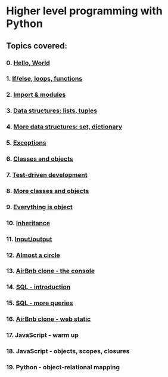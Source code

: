 # Higher level programming with Python

## Topics covered:
### 0. [Hello, World](https://github.com/KarenNgugi/alx-higher_level_programming/tree/master/0x00-python-hello_world)
### 1. [If/else, loops, functions](https://github.com/KarenNgugi/alx-higher_level_programming/tree/master/0x01-python-if_else_loops_functions)
### 2. [Import & modules](https://github.com/KarenNgugi/alx-higher_level_programming/tree/master/0x02-python-import_modules)
### 3. [Data structures: lists, tuples](https://github.com/KarenNgugi/alx-higher_level_programming/tree/master/0x03-python-data_structures)
### 4. [More data structures: set, dictionary](https://github.com/KarenNgugi/alx-higher_level_programming/tree/master/0x04-python-more_data_structures)
### 5. [Exceptions](https://github.com/KarenNgugi/alx-higher_level_programming/tree/master/0x05-python-exceptions)
### 6. [Classes and objects](https://github.com/KarenNgugi/alx-higher_level_programming/tree/master/0x06-python-classes)
### 7. [Test-driven development](https://github.com/KarenNgugi/alx-higher_level_programming/tree/master/0x07-python-test_driven_development)
### 8. [More classes and objects](https://github.com/KarenNgugi/alx-higher_level_programming/tree/master/0x08-python-more_classes)
### 9. [Everything is object](https://github.com/KarenNgugi/alx-higher_level_programming/tree/master/0x09-python-everything_is_object)
### 10. [Inheritance](https://github.com/KarenNgugi/alx-higher_level_programming/tree/master/0x0A-python-inheritance)
### 11. [Input/output](https://github.com/KarenNgugi/alx-higher_level_programming/tree/master/0x0B-python-input_output)
### 12. [Almost a circle](https://github.com/KarenNgugi/alx-higher_level_programming/tree/master/0x0C-python-almost_a_circle)
### 13. [AirBnb clone - the console](https://github.com/KarenNgugi/AirBnB_clone)
### 14. [SQL - introduction](https://github.com/KarenNgugi/alx-higher_level_programming/tree/master/0x0D-SQL_introduction)
### 15. [SQL - more queries](https://github.com/KarenNgugi/alx-higher_level_programming/tree/master/0x0E-SQL_more_queries)
### 16. [AirBnb clone -  web static](https://github.com/KarenNgugi/web_static)
### 17. JavaScript - warm up
### 18. JavaScript - objects, scopes, closures
### 19. Python - object-relational mapping
